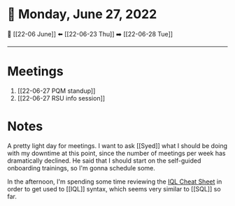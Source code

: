 # 📅  Monday, June 27, 2022
🔀 [[22-06 June]]
⬅️ [[22-06-23 Thu]]
➡️ [[22-06-28 Tue]]

---
# Meetings
1. [[22-06-27 PQM standup]]
2. [[22-06-27 RSU info session]]

# Notes
A pretty light day for meetings. I want to ask [[Syed]] what I should be doing with my downtime at this point, since the number of meetings per week has dramatically declined. He said that I should start on the self-guided onboarding trainings, so I'm gonna schedule some. 

In the afternoon, I'm spending some time reviewing the [IQL Cheat Sheet](https://wiki.indeed.com/display/IQL/IQL+Cheat+Sheet) in order to get used to [[IQL]] syntax, which seems very similar to [[SQL]] so far. 